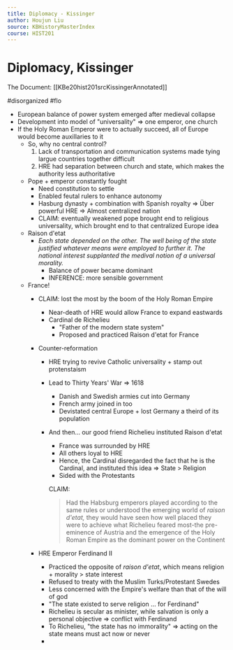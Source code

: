 ```yaml
---
title: Diplomacy - Kissinger
author: Houjun Liu
source: KBHistoryMasterIndex
course: HIST201
---
```


# Diplomacy, Kissinger

The Document: [[KBe20hist201srcKissingerAnnotated]]

#disorganized #flo

* European balance of power system emerged after medieval collapse
* Development into model of "universality" => one emperor, one church
* If the Holy Roman Emperor were to actually succeed, all of Europe would become auxillaries to it 
    * So, why no central control?
        1. Lack of transportation and communication systems made tying largue countries together difficult
        2. HRE had separation between church and state, which makes the authority less authoritative
    * Pope + emperor constantly fought 
        * Need constitution to settle
        * Enabled feutal rulers to enhance autonomy 
        * Hasburg dynasty + combination with Spanish royalty => Über powerful HRE => Almost centralized nation
        * CLAIM: eventually weakened pope brought end to religious universality, which brought end to that centralized Europe idea
    * Raison d'etat
        * _Each state depended on the other. The well being of the state justified whatever means were employed to further it. The national interest supplanted the medival notion of a universal morality._
            * Balance of power became dominant
            * INFERENCE: more sensible government
    * France!
        * CLAIM: lost the most by the boom of the Holy Roman Empire
            * Near-death of HRE would allow France to expand eastwards
            * Cardinal de Richelieu
                * "Father of the modern state system"
                * Proposed and practiced Raison d'etat for France
        * Counter-reformation
            * HRE trying to revive Catholic universality + stamp out protenstaism
            * Lead to Thirty Years' War => 1618
                * Danish and Swedish armies cut into Germany
                * French army joined in too
                * Devistated central Europe + lost Germany a theird of its population
            * And then… our good friend Richelieu instituted Raison d'etat
                * France was surrounded by HRE
                * All others loyal to HRE  
                * Hence, the Cardinal disregarded the fact that he is the Cardinal, and instituted this idea => State > Religion
                * Sided with the Protestants 
                
                CLAIM: 
                
              > Had the Habsburg emperors played according to the same rules or understood the emerging world of _raison d'etat,_ they would have seen how well placed they were to achieve what Richelieu feared most-the pre-eminence of Austria and the emergence of the Holy Roman Empire as the dominant power on the Continent 
              
      * HRE Emperor Ferdinand II
          * Practiced the opposite of *raison d'etat*, which means religion + morality > state interest
          * Refused to treaty with the Muslim Turks/Protestant Swedes
          * Less concerned with the Empire's welfare than that of the will of god
          * "The state existed to serve religion … for Ferdinand"
          * Richelieu is secular as minister, while salvation is only a personal objective => conflict with Ferdinand
          * To Richelieu, "the state has no immorality" => acting on the state means must act now or never
          * 